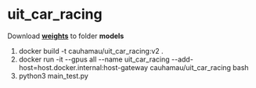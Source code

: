 # uit_car_racing
Download [**weights**](https://uithcm-my.sharepoint.com/:u:/g/personal/20520490_ms_uit_edu_vn/EfFvjaZ4ttBJrWHXUBIXpzQBUUw9npr0g4fT0Vy2J9-LrQ?e=smiucu) to folder **models**
1. docker build -t cauhamau/uit_car_racing:v2 .
2. docker run -it --gpus all --name uit_car_racing --add-host=host.docker.internal:host-gateway cauhamau/uit_car_racing bash
3. python3 main_test.py 

